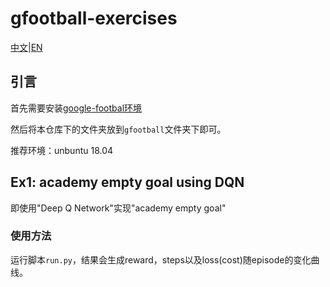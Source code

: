 # gfootball-exercises
[中文](https://github.com/JohnJim0816/gfootball-exercises/blob/master/README.md)|[EN](https://github.com/JohnJim0816/gfootball-exercises/blob/master/README_en.md)
## 引言
首先需要安装[google-footbal环境](https://github.com/google-research/football)

然后将本仓库下的文件夹放到```gfootball```文件夹下即可。

推荐环境：unbuntu 18.04

## Ex1: academy empty goal using DQN
即使用"Deep Q Network"实现"academy empty goal"
### 使用方法
运行脚本```run.py```，结果会生成reward，steps以及loss(cost)随episode的变化曲线。